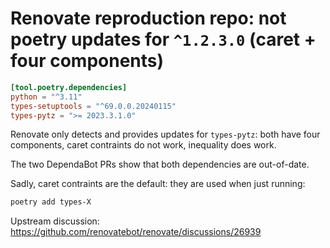 # Renovate reproduction repo: not poetry updates for `^1.2.3.0` (caret + four components)

```toml
[tool.poetry.dependencies]
python = "^3.11"
types-setuptools = "^69.0.0.20240115"
types-pytz = ">= 2023.3.1.0"
```

Renovate only detects and provides updates for `types-pytz`: both have four components,
caret contraints do not work, inequality does work.

The two DependaBot PRs show that both dependencies are out-of-date.

Sadly, caret contraints are the default: they are used when just running:

```sh
poetry add types-X
```

Upstream discussion: https://github.com/renovatebot/renovate/discussions/26939
